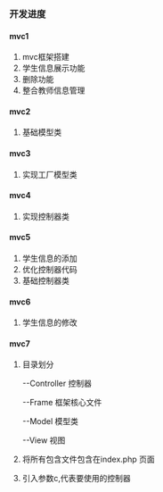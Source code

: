 ### 开发进度
#### mvc1
1. mvc框架搭建
2. 学生信息展示功能
3. 删除功能
4. 整合教师信息管理

#### mvc2
1. 基础模型类

#### mvc3
1. 实现工厂模型类

#### mvc4
1. 实现控制器类

#### mvc5
1. 学生信息的添加
2. 优化控制器代码
3. 基础控制器类

#### mvc6
1. 学生信息的修改

#### mvc7

1. 目录划分

   --Controller  控制器

   --Frame 框架核心文件

   --Model 模型类

   --View  视图
2. 将所有包含文件包含在index.php 页面
3. 引入参数c,代表要使用的控制器